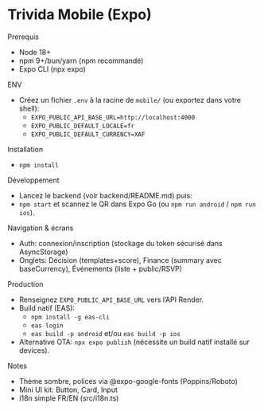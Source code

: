# Trivida Mobile (Expo)

Prerequis
- Node 18+
- npm 9+/bun/yarn (npm recommandé)
- Expo CLI (npx expo)

ENV
- Créez un fichier `.env` à la racine de `mobile/` (ou exportez dans votre shell):
  - `EXPO_PUBLIC_API_BASE_URL=http://localhost:4000`
  - `EXPO_PUBLIC_DEFAULT_LOCALE=fr`
  - `EXPO_PUBLIC_DEFAULT_CURRENCY=XAF`

Installation
- `npm install`

Développement
- Lancez le backend (voir backend/README.md) puis:
- `npm start` et scannez le QR dans Expo Go (ou `npm run android` / `npm run ios`).

Navigation & écrans
- Auth: connexion/inscription (stockage du token sécurisé dans AsyncStorage)
- Onglets: Décision (templates+score), Finance (summary avec baseCurrency), Événements (liste + public/RSVP)

Production
- Renseignez `EXPO_PUBLIC_API_BASE_URL` vers l’API Render.
- Build natif (EAS):
  - `npm install -g eas-cli`
  - `eas login`
  - `eas build -p android` et/ou `eas build -p ios`
- Alternative OTA: `npx expo publish` (nécessite un build natif installé sur devices).

Notes
- Thème sombre, polices via @expo-google-fonts (Poppins/Roboto)
- Mini UI kit: Button, Card, Input
- i18n simple FR/EN (src/i18n.ts)
